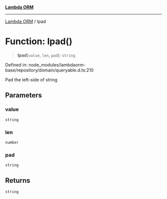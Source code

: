 [**Lambda ORM**](../README.md)

***

[Lambda ORM](../README.md) / lpad

# Function: lpad()

> **lpad**(`value`, `len`, `pad`): `string`

Defined in: node\_modules/lambdaorm-base/repository/domain/queryable.d.ts:210

Pad the left-side of string

## Parameters

### value

`string`

### len

`number`

### pad

`string`

## Returns

`string`
